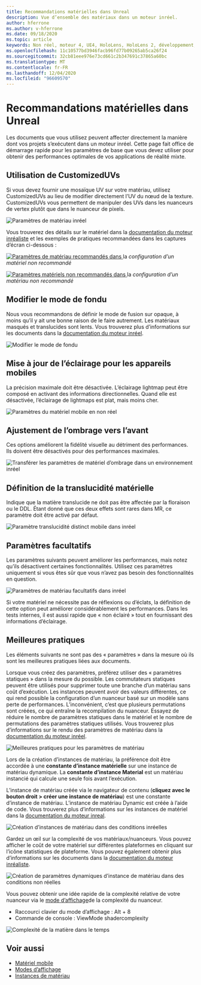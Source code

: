 ```yaml
---
title: Recommandations matérielles dans Unreal
description: Vue d’ensemble des matériaux dans un moteur inréel.
author: hferrone
ms.author: v-hferrone
ms.date: 09/18/2020
ms.topic: article
keywords: Non réel, moteur 4, UE4, HoloLens, HoloLens 2, développement, matériaux, documentation, guides, fonctionnalités, hologrammes, développement de jeux, casque de réalité mixte, casque de réalité mixte, casque de réalité virtuelle
ms.openlocfilehash: 11c10577bd3946facb96fd77b09265ab5ca26f24
ms.sourcegitcommit: 32cb81eee976e73cd661c2b347691c37865a60bc
ms.translationtype: MT
ms.contentlocale: fr-FR
ms.lasthandoff: 12/04/2020
ms.locfileid: "96609570"
---
```

# <a name="material-recommendations-in-unreal"></a>Recommandations matérielles dans Unreal

Les documents que vous utilisez peuvent affecter directement la manière dont vos projets s’exécutent dans un moteur inréel. Cette page fait office de démarrage rapide pour les paramètres de base que vous devez utiliser pour obtenir des performances optimales de vos applications de réalité mixte.

## <a name="using-customizeduvs"></a>Utilisation de CustomizedUVs

Si vous devez fournir une mosaïque UV sur votre matériau, utilisez CustomizedUVs au lieu de modifier directement l’UV du nœud de la texture. CustomizedUVs vous permettent de manipuler des UVs dans les nuanceurs de vertex plutôt que dans le nuanceur de pixels.

![Paramètres de matériau inréel](images/unreal-materials-img-01c.png)

Vous trouverez des détails sur le matériel dans la [documentation du moteur inréaliste](https://docs.unrealengine.com/Platforms/Mobile/Materials/index.html) et les exemples de pratiques recommandées dans les captures d’écran ci-dessous :

[ ![ Paramètres de matériau recommandés ](images/unreal-materials-img-01.png) dans ](images/unreal-materials-img-01.png#lightbox)la 
 *configuration d’un matériel non recommandé*

[ ![ Paramètres matériels non recommandés dans ](images/unreal-materials-img-01b.png) ](images/unreal-materials-img-01b.png#lightbox)la 
 *configuration d’un matériau non recommandé*

## <a name="changing-blend-mode"></a>Modifier le mode de fondu

Nous vous recommandons de définir le mode de fusion sur opaque, à moins qu’il y ait une bonne raison de le faire autrement. Les matériaux masqués et translucides sont lents. Vous trouverez plus d’informations sur les documents dans la [documentation du moteur inréel](https://docs.unrealengine.com/Platforms/Mobile/Materials/index.html).

![Modifier le mode de fondu](images/unreal-materials-img-02.jpg)

## <a name="updating-lighting-for-mobile"></a>Mise à jour de l’éclairage pour les appareils mobiles

La précision maximale doit être désactivée. L’éclairage lightmap peut être composé en activant des informations directionnelles. Quand elle est désactivée, l’éclairage de lightmaps est plat, mais moins cher.

![Paramètres du matériel mobile en non réel](images/unreal-materials-img-03.jpg)

## <a name="adjusting-forward-shading"></a>Ajustement de l’ombrage vers l’avant

Ces options améliorent la fidélité visuelle au détriment des performances. Ils doivent être désactivés pour des performances maximales.

![Transférer les paramètres de matériel d’ombrage dans un environnement inréel](images/unreal-materials-img-04.jpg)

## <a name="setting-material-translucency"></a>Définition de la translucidité matérielle

Indique que la matière translucide ne doit pas être affectée par la floraison ou le DDL. Étant donné que ces deux effets sont rares dans MR, ce paramètre doit être activé par défaut.

![Paramètre translucidité distinct mobile dans inréel](images/unreal-materials-img-05.jpg)

## <a name="optional-settings"></a>Paramètres facultatifs

Les paramètres suivants peuvent améliorer les performances, mais notez qu’ils désactivent certaines fonctionnalités. Utilisez ces paramètres uniquement si vous êtes sûr que vous n’avez pas besoin des fonctionnalités en question.

![Paramètres de matériau facultatifs dans inréel](images/unreal-materials-img-06.jpg)

Si votre matériel ne nécessite pas de réflexions ou d’éclats, la définition de cette option peut améliorer considérablement les performances. Dans les tests internes, il est aussi rapide que « non éclairé » tout en fournissant des informations d’éclairage.

## <a name="best-practices"></a>Meilleures pratiques

Les éléments suivants ne sont pas des « paramètres » dans la mesure où ils sont les meilleures pratiques liées aux documents.

Lorsque vous créez des paramètres, préférez utiliser des « paramètres statiques » dans la mesure du possible. Les commutateurs statiques peuvent être utilisés pour supprimer toute une branche d’un matériau sans coût d’exécution. Les instances peuvent avoir des valeurs différentes, ce qui rend possible la configuration d’un nuanceur basé sur un modèle sans perte de performances. L’inconvénient, c’est que plusieurs permutations sont créées, ce qui entraîne la recompilation du nuanceur. Essayez de réduire le nombre de paramètres statiques dans le matériel et le nombre de permutations des paramètres statiques utilisés. Vous trouverez plus d’informations sur le rendu des paramètres de matériau dans la [documentation du moteur inréel](https://docs.unrealengine.com/Engine/Rendering/Materials/ExpressionReference/Parameters/index.html#staticswitchparameter).

![Meilleures pratiques pour les paramètres de matériau](images/unreal-materials-img-07.jpg)

Lors de la création d’instances de matériau, la préférence doit être accordée à une **constante d’instance matérielle** sur une instance de matériau dynamique. La **constante d’instance Material** est un matériau instancié qui calcule une seule fois avant l’exécution.

L’instance de matériau créée via le navigateur de contenu (**cliquez avec le bouton droit > créer une instance de matériau**) est une constante d’instance de matériau. L’instance de matériau Dynamic est créée à l’aide de code. Vous trouverez plus d’informations sur les instances de matériel dans la [documentation du moteur inreal](https://docs.unrealengine.com/Engine/Rendering/Materials/MaterialInstances/index.html).

![Création d’instances de matériau dans des conditions inréelles](images/unreal-materials-img-08.png)

Gardez un œil sur la complexité de vos matériaux/nuanceurs. Vous pouvez afficher le coût de votre matériel sur différentes plateformes en cliquant sur l’icône statistiques de plateforme. Vous pouvez également obtenir plus d’informations sur les documents dans la [documentation du moteur inréaliste](https://docs.unrealengine.com/Platforms/Mobile/Materials/index.html).

![Création de paramètres dynamiques d’instance de matériau dans des conditions non réelles](images/unreal-materials-img-09.png)

Vous pouvez obtenir une idée rapide de la complexité relative de votre nuanceur via le [mode d’affichage](https://docs.unrealengine.com/Engine/UI/LevelEditor/Viewports/ViewModes/index.html)de la complexité du nuanceur.

* Raccourci clavier du mode d’affichage : Alt + 8
* Commande de console : ViewMode shadercomplexity

![Complexité de la matière dans le temps](images/unreal-materials-img-10.png)

## <a name="see-also"></a>Voir aussi
* [Matériel mobile](https://docs.unrealengine.com/Platforms/Mobile/Materials/index.html)
* [Modes d’affichage](https://docs.unrealengine.com/Engine/UI/LevelEditor/Viewports/ViewModes/index.html)
* [Instances de matériau](https://docs.unrealengine.com/Engine/Rendering/Materials/MaterialInstances/index.html)
